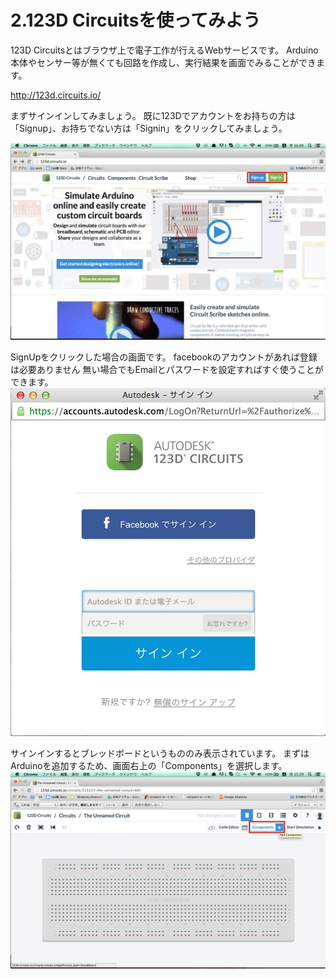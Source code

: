 # 2.123D Circuitsを使ってみよう

123D Circuitsとはブラウザ上で電子工作が行えるWebサービスです。
Arduino本体やセンサー等が無くても回路を作成し、実行結果を画面でみることができます。

http://123d.circuits.io/

まずサインインしてみましょう。
既に123Dでアカウントをお持ちの方は「Signup」、お持ちでない方は「Signin」をクリックしてみましょう。

![](circuits0.jpg)

SignUpをクリックした場合の画面です。
facebookのアカウントがあれば登録は必要ありません
無い場合でもEmailとパスワードを設定すればすぐ使うことができます。
![](circuits01.jpg)

サインインするとブレッドボードというもののみ表示されています。
まずはArduinoを追加するため、画面右上の「Components」を選択します。
![](circuits02.jpg)
